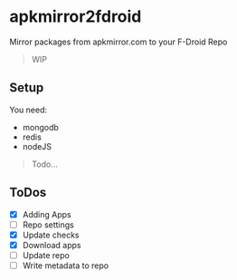 # apkmirror2fdroid

Mirror packages from apkmirror.com to your F-Droid Repo

> WIP

## Setup

You need:
 - mongodb
 - redis
 - nodeJS

> Todo...

## ToDos

 - [x] Adding Apps
 - [ ] Repo settings
 - [x] Update checks
 - [x] Download apps
 - [ ] Update repo
 - [ ] Write metadata to repo
